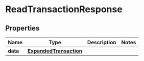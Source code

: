 

# ReadTransactionResponse


## Properties

| Name | Type | Description | Notes |
|------------ | ------------- | ------------- | -------------|
|**data** | [**ExpandedTransaction**](ExpandedTransaction.md) |  |  |



